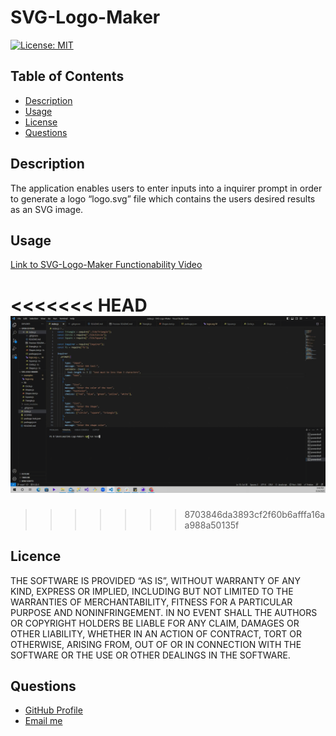 # SVG-Logo-Maker

[![License: MIT](https://img.shields.io/badge/License-MIT-yellow.svg)](https://opensource.org/licenses/MIT)

## Table of Contents

- [Description](#description)
- [Usage](#usage)
- [License](#license)
- [Questions](#questions)

## Description

The application enables users to enter inputs into a inquirer prompt in order to generate a logo “logo.svg” file which contains the users desired results as an SVG image.

## Usage

<a href="https://drive.google.com/file/d/1r1YjwZOPMDN4KU7w12l25OOX76Z2G-cM/view">Link to SVG-Logo-Maker Functionability Video</a>

<<<<<<< HEAD
![SVG-Logo-Maker](./examples/video.gif)
=======

>>>>>>> 8703846da3893cf2f60b6afffa16aa988a50135f

## Licence

THE SOFTWARE IS PROVIDED “AS IS”, WITHOUT WARRANTY OF ANY KIND, EXPRESS OR IMPLIED, INCLUDING BUT NOT LIMITED TO THE WARRANTIES OF MERCHANTABILITY, FITNESS FOR A PARTICULAR PURPOSE AND NONINFRINGEMENT. IN NO EVENT SHALL THE AUTHORS OR COPYRIGHT HOLDERS BE LIABLE FOR ANY CLAIM, DAMAGES OR OTHER LIABILITY, WHETHER IN AN ACTION OF CONTRACT, TORT OR OTHERWISE, ARISING FROM, OUT OF OR IN CONNECTION WITH THE SOFTWARE OR THE USE OR OTHER DEALINGS IN THE SOFTWARE.

## Questions

  <ul>
  <li> <a href="https://github.com/JulioBermudez">GitHub Profile</a></li>
  <li> <a href="mailto:julioph0n3@gmail.com">Email me</a></li>
  </ul>
